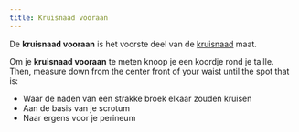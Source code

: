 ```yaml
---
title: Kruisnaad vooraan
---
```


De **kruisnaad vooraan** is het voorste deel van de [kruisnaad](/docs/measurements/crossseam/) maat.

Om je **kruisnaad vooraan** te meten knoop je een koordje rond je taille. Then, measure down from the center front of your waist until the spot that is:

- Waar de naden van een strakke broek elkaar zouden kruisen
- Aan de basis van je scrotum
- Naar ergens voor je perineum
<MeasieImage />
